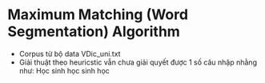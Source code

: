 # Maximum Matching (Word Segmentation) Algorithm

* Corpus từ bộ data VDic_uni.txt
* Giải thuật theo heuricstic vẫn chưa giải quyết được 1 số câu nhập nhằng như:
Học sinh học sinh học 